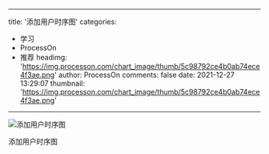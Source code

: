 
---
title: '添加用户时序图'
categories: 
 - 学习
 - ProcessOn
 - 推荐
headimg: 'https://img.processon.com/chart_image/thumb/5c98792ce4b0ab74ece4f3ae.png'
author: ProcessOn
comments: false
date: 2021-12-27 13:29:07
thumbnail: 'https://img.processon.com/chart_image/thumb/5c98792ce4b0ab74ece4f3ae.png'
---

<div>   
<img class="thumb" alt="添加用户时序图" src="https://img.processon.com/chart_image/thumb/5c98792ce4b0ab74ece4f3ae.png" referrerpolicy="no-referrer">
<p>添加用户时序图</p>  
</div>
            